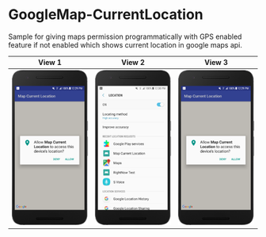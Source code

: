 # GoogleMap-CurrentLocation
Sample for giving maps permission programmatically with GPS enabled feature if not enabled which shows current location in google maps api.

View 1                                      |  View 2                                                  | View 3
:--------------------------------------------------------:|:------------------------------------:|:------------------------------------:
![](https://github.com/AndroidCodility/GoogleMap-CurrentLocation/blob/master/design/p.png?raw=true)  |  ![](https://github.com/AndroidCodility/GoogleMap-CurrentLocation/blob/master/design/lp.png?raw=true)  |  ![](https://github.com/AndroidCodility/GoogleMap-CurrentLocation/blob/master/design/p.png?raw=true)

